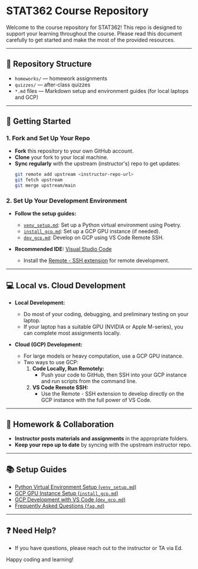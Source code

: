# STAT362 Course Repository

Welcome to the course repository for STAT362! This repo is designed to support your learning throughout the course. Please read this document carefully to get started and make the most of the provided resources.

---

## 📁 Repository Structure

- `homeworks/` — homework assignments
- `quizzes/` — after-class quizzes
- `*.md` files — Markdown setup and environment guides (for local laptops and GCP)

---

## 🚀 Getting Started

### 1. Fork and Set Up Your Repo
- **Fork** this repository to your own GitHub account.
- **Clone** your fork to your local machine.
- **Sync regularly** with the upstream (instructor's) repo to get updates:
  ```sh
  git remote add upstream <instructor-repo-url>
  git fetch upstream
  git merge upstream/main
  ```

### 2. Set Up Your Development Environment
- **Follow the setup guides:**
  - [`venv_setup.md`](./venv_setup.md): Set up a Python virtual environment using Poetry.
  - [`install_gcp.md`](./install_gcp.md): Set up a GCP GPU instance (if needed).
  - [`dev_gcp.md`](./dev_gcp.md): Develop on GCP using VS Code Remote SSH.

- **Recommended IDE:** [Visual Studio Code](https://code.visualstudio.com/)
  - Install the [Remote - SSH extension](https://code.visualstudio.com/docs/remote/ssh) for remote development.

---

## 💻 Local vs. Cloud Development

- **Local Development:**
  - Do most of your coding, debugging, and preliminary testing on your laptop.
  - If your laptop has a suitable GPU (NVIDIA or Apple M-series), you can complete most assignments locally.

- **Cloud (GCP) Development:**
  - For large models or heavy computation, use a GCP GPU instance.
  - Two ways to use GCP:
    1. **Code Locally, Run Remotely:**
       - Push your code to GitHub, then SSH into your GCP instance and run scripts from the command line.
    2. **VS Code Remote SSH:**
       - Use the Remote - SSH extension to develop directly on the GCP instance with the full power of VS Code.

---

## 📝 Homework & Collaboration

- **Instructor posts materials and assignments** in the appropriate folders.
- **Keep your repo up to date** by syncing with the upstream instructor repo.

---

## 📚 Setup Guides

- [Python Virtual Environment Setup (`venv_setup.md`)](./venv_setup.md)
- [GCP GPU Instance Setup (`install_gcp.md`)](./install_gcp.md)
- [GCP Development with VS Code (`dev_gcp.md`)](./dev_gcp.md)
- [Frequently Asked Questions (`faq.md`)](./faq.md)

---

## ❓ Need Help?
- If you have questions, please reach out to the instructor or TA via Ed.

Happy coding and learning!
